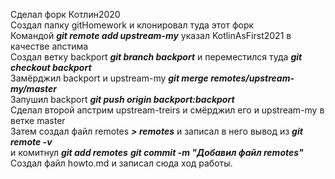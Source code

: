 Сделал форк Котлин2020  
Создал папку gitHomework и клонировал туда этот форк  
Командой ***git remote add upstream-my*** указал KotlinAsFirst2021 в качестве апстима  
Создал ветку backport ***git branch backport*** и переместился туда ***git checkout backport***  
Замёрджил backport и upstream-my ***git merge remotes/upstream-my/master***  
Запушил backport ***git push origin backport:backport***  
Сделал второй апстрим upstream-treirs и смёрджил его и upstream-my в ветке master  
Затем создал файл remotes ***> remotes*** и записал в него вывод из ***git remote -v***  
и комитнул ***git add remotes*** ***git commit -m "Добавил файл remotes"***  
Создал файл howto.md и записал сюда ход работы.  
